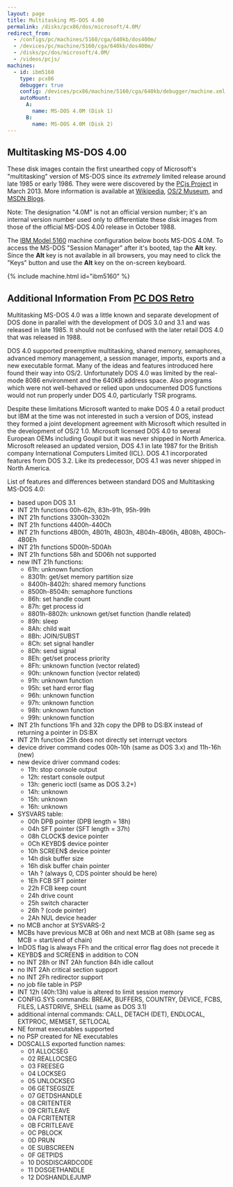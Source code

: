 ```yaml
---
layout: page
title: Multitasking MS-DOS 4.00
permalink: /disks/pcx86/dos/microsoft/4.0M/
redirect_from:
  - /configs/pc/machines/5160/cga/640kb/dos400m/
  - /devices/pc/machine/5160/cga/640kb/dos400m/
  - /disks/pc/dos/microsoft/4.0M/
  - /videos/pcjs/
machines:
  - id: ibm5160
    type: pcx86
    debugger: true
    config: /devices/pcx86/machine/5160/cga/640kb/debugger/machine.xml
    autoMount:
      A:
        name: MS-DOS 4.0M (Disk 1)
      B:
        name: MS-DOS 4.0M (Disk 2)
---
```


Multitasking MS-DOS 4.00
------------------------

These disk images contain the first unearthed copy of Microsoft's "multitasking" version of MS-DOS
since its *extremely* limited release around late 1985 or early 1986.  They were were discovered by the
[PCjs Project](/docs/about/) in March 2013.  More information is available at
[Wikipedia](http://en.wikipedia.org/wiki/Multi-tasking_MS-DOS_4.0),
[OS/2 Museum](http://www.os2museum.com/wp/?p=1769), and
[MSDN Blogs](http://blogs.msdn.com/b/larryosterman/archive/2004/03/22/94209.aspx).

Note: The designation "4.0M" is not an official version number; it's an internal version number used only to
differentiate these disk images from those of the official MS-DOS 4.00 release in October 1988.

The [IBM Model 5160](/devices/pcx86/machine/) machine configuration below boots MS-DOS 4.0M.  To access the MS-DOS
"Session Manager" after it's booted, tap the **Alt** key.  Since the **Alt** key is not available in all browsers,
you may need to click the "Keys" button and use the **Alt** key on the on-screen keyboard.

{% include machine.html id="ibm5160" %}

Additional Information From [PC DOS Retro](https://sites.google.com/site/pcdosretro/multitaskingdos4)
---

Multitasking MS-DOS 4.0 was a little known and separate development of DOS done in parallel with the development
of DOS 3.0 and 3.1 and was released in late 1985.  It should not be confused with the later retail DOS 4.0 that was
released in 1988.

DOS 4.0 supported preemptive multitasking, shared memory, semaphores, advanced memory management,
a session manager, imports, exports and a new executable format.  Many of the ideas and features introduced here found
their way into OS/2.  Unfortunately DOS 4.0 was limited by the real-mode 8086 environment and the 640KB address space.
Also programs which were not well-behaved or relied upon undocumented DOS functions would not run properly under
DOS 4.0, particularly TSR programs.

Despite these limitations Microsoft wanted to make DOS 4.0 a retail product but
IBM at the time was not interested in such a version of DOS, instead they formed a joint development agreement with
Microsoft which resulted in the development of OS/2 1.0.  Microsoft licensed DOS 4.0 to several European OEMs including
Goupil but it was never shipped in North America.  Microsoft released an updated version, DOS 4.1 in late 1987 for
the British company International Computers Limited (ICL).  DOS 4.1 incorporated features from DOS 3.2.  Like its
predecessor, DOS 4.1 was never shipped in North America.
 
List of features and differences between standard DOS and Multitasking MS-DOS 4.0:

* based upon DOS 3.1
* INT 21h functions 00h-62h, 83h-91h, 95h-99h
* INT 21h functions 3300h-3302h
* INT 21h functions 4400h-440Ch
* INT 21h functions 4B00h, 4B01h, 4B03h, 4B04h-4B06h, 4B08h, 4B0Ch-4B0Eh
* INT 21h functions 5D00h-5D0Ah
* INT 21h functions 58h and 5D06h not supported
* new INT 21h functions:
	* 61h: unknown function
	* 8301h: get/set memory partition size
	* 8400h-8402h: shared memory functions
	* 8500h-8504h: semaphore functions
	* 86h: set handle count
	* 87h: get process id
	* 8801h-8802h: unknown get/set function (handle related)
	* 89h: sleep
	* 8Ah: child wait
	* 8Bh: JOIN/SUBST
	* 8Ch: set signal handler
	* 8Dh: send signal
	* 8Eh: get/set process priority
	* 8Fh: unknown function (vector related)
	* 90h: unknown function (vector related)
	* 91h: unknown function
	* 95h: set hard error flag
	* 96h: unknown function
	* 97h: unknown function
	* 98h: unknown function
	* 99h: unknown function
* INT 21h functions 1Fh and 32h copy the DPB to DS:BX instead of returning a pointer in DS:BX
* INT 21h function 25h does not directly set interrupt vectors
* device driver command codes 00h-10h (same as DOS 3.x) and 11h-16h (new)
* new device driver command codes:
	* 11h: stop console output
	* 12h: restart console output
	* 13h: generic ioctl (same as DOS 3.2+)
	* 14h: unknown
	* 15h: unknown
	* 16h: unknown
* SYSVARS table:
	* 00h DPB pointer (DPB length = 18h)
	* 04h SFT pointer (SFT length = 37h)
	* 08h CLOCK$ device pointer
	* 0Ch KEYBD$ device pointer
	* 10h SCREEN$ device pointer
	* 14h disk buffer size
	* 16h disk buffer chain pointer
	* 1Ah ? (always 0, CDS pointer should be here)
	* 1Eh FCB SFT pointer
	* 22h FCB keep count
	* 24h drive count
	* 25h switch character
	* 26h ? (code pointer)
	* 2Ah NUL device header
* no MCB anchor at SYSVARS-2
* MCBs have previous MCB at 06h and next MCB at 08h (same seg as MCB = start/end of chain)
* InDOS flag is always FFh and the critical error flag does not precede it
* KEYBD$ and SCREEN$ in addition to CON
* no INT 28h or INT 2Ah function 84h idle callout
* no INT 2Ah critical section support
* no INT 2Fh redirector support
* no job file table in PSP
* INT 12h (40h:13h) value is altered to limit session memory
* CONFIG.SYS commands: BREAK, BUFFERS, COUNTRY, DEVICE, FCBS, FILES, LASTDRIVE, SHELL (same as DOS 3.1)
* additional internal commands: CALL, DETACH (DET), ENDLOCAL, EXTPROC, MEMSET, SETLOCAL
* NE format executables supported
* no PSP created for NE executables
* DOSCALLS exported function names:
	* 01 ALLOCSEG
	* 02 REALLOCSEG
	* 03 FREESEG
	* 04 LOCKSEG
	* 05 UNLOCKSEG
	* 06 GETSEGSIZE
	* 07 GETDSHANDLE
	* 08 CRITENTER
	* 09 CRITLEAVE
	* 0A FCRITENTER
	* 0B FCRITLEAVE
	* 0C PBLOCK
	* 0D PRUN
	* 0E SUBSCREEN
	* 0F GETPIDS
	* 10 DOSDISCARDCODE
	* 11 DOSGETHANDLE
	* 12 DOSHANDLEJUMP
